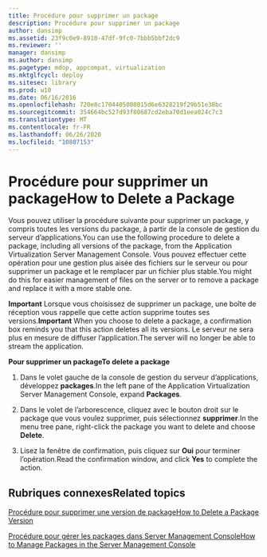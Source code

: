 ```yaml
---
title: Procédure pour supprimer un package
description: Procédure pour supprimer un package
author: dansimp
ms.assetid: 23f9c0e9-8910-47df-9fc0-7bbb5bbf2dc9
ms.reviewer: ''
manager: dansimp
ms.author: dansimp
ms.pagetype: mdop, appcompat, virtualization
ms.mktglfcycl: deploy
ms.sitesec: library
ms.prod: w10
ms.date: 06/16/2016
ms.openlocfilehash: 720e8c1704405008015d6e6328219f29b51e38bc
ms.sourcegitcommit: 354664bc527d93f80687cd2eba70d1eea024c7c3
ms.translationtype: MT
ms.contentlocale: fr-FR
ms.lasthandoff: 06/26/2020
ms.locfileid: "10807153"
---
```

# <span data-ttu-id="e2f1a-103">Procédure pour supprimer un package</span><span class="sxs-lookup"><span data-stu-id="e2f1a-103">How to Delete a Package</span></span>


<span data-ttu-id="e2f1a-104">Vous pouvez utiliser la procédure suivante pour supprimer un package, y compris toutes les versions du package, à partir de la console de gestion du serveur d’applications.</span><span class="sxs-lookup"><span data-stu-id="e2f1a-104">You can use the following procedure to delete a package, including all versions of the package, from the Application Virtualization Server Management Console.</span></span> <span data-ttu-id="e2f1a-105">Vous pouvez effectuer cette opération pour une gestion plus aisée des fichiers sur le serveur ou pour supprimer un package et le remplacer par un fichier plus stable.</span><span class="sxs-lookup"><span data-stu-id="e2f1a-105">You might do this for easier management of files on the server or to remove a package and replace it with a more stable one.</span></span>

<span data-ttu-id="e2f1a-106">**Important**  Lorsque vous choisissez de supprimer un package, une boîte de réception vous rappelle que cette action supprime toutes ses versions.</span><span class="sxs-lookup"><span data-stu-id="e2f1a-106">**Important** When you choose to delete a package, a confirmation box reminds you that this action deletes all its versions.</span></span> <span data-ttu-id="e2f1a-107">Le serveur ne sera plus en mesure de diffuser l’application.</span><span class="sxs-lookup"><span data-stu-id="e2f1a-107">The server will no longer be able to stream the application.</span></span>

 

**<span data-ttu-id="e2f1a-108">Pour supprimer un package</span><span class="sxs-lookup"><span data-stu-id="e2f1a-108">To delete a package</span></span>**

1.  <span data-ttu-id="e2f1a-109">Dans le volet gauche de la console de gestion du serveur d’applications, développez **packages**.</span><span class="sxs-lookup"><span data-stu-id="e2f1a-109">In the left pane of the Application Virtualization Server Management Console, expand **Packages**.</span></span>

2.  <span data-ttu-id="e2f1a-110">Dans le volet de l’arborescence, cliquez avec le bouton droit sur le package que vous voulez supprimer, puis sélectionnez **supprimer**.</span><span class="sxs-lookup"><span data-stu-id="e2f1a-110">In the menu tree pane, right-click the package you want to delete and choose **Delete**.</span></span>

3.  <span data-ttu-id="e2f1a-111">Lisez la fenêtre de confirmation, puis cliquez sur **Oui** pour terminer l’opération.</span><span class="sxs-lookup"><span data-stu-id="e2f1a-111">Read the confirmation window, and click **Yes** to complete the action.</span></span>

## <span data-ttu-id="e2f1a-112">Rubriques connexes</span><span class="sxs-lookup"><span data-stu-id="e2f1a-112">Related topics</span></span>


[<span data-ttu-id="e2f1a-113">Procédure pour supprimer une version de package</span><span class="sxs-lookup"><span data-stu-id="e2f1a-113">How to Delete a Package Version</span></span>](how-to-delete-a-package-version.md)

[<span data-ttu-id="e2f1a-114">Procédure pour gérer les packages dans Server Management Console</span><span class="sxs-lookup"><span data-stu-id="e2f1a-114">How to Manage Packages in the Server Management Console</span></span>](how-to-manage-packages-in-the-server-management-console.md)

 

 





